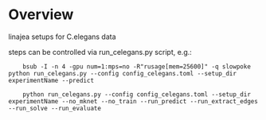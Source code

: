 Overview
============

linajea setups for C.elegans data

steps can be controlled via run_celegans.py script, e.g.:

``` shell
    bsub -I -n 4 -gpu num=1:mps=no -R"rusage[mem=25600]" -q slowpoke   python run_celegans.py --config config_celegans.toml --setup_dir experimentName --predict
```

``` shell
    python run_celegans.py --config config_celegans.toml --setup_dir experimentName --no_mknet --no_train --run_predict --run_extract_edges --run_solve --run_evaluate
```
